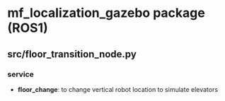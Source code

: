 # mf_localization_gazebo package (ROS1)


## src/floor_transition_node.py

### service

- **floor_change**: to change vertical robot location to simulate elevators

